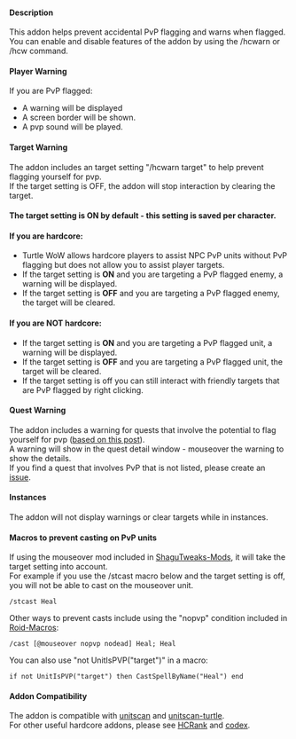 #### Description
This addon helps prevent accidental PvP flagging and warns when flagged.    
You can enable and disable features of the addon by using the /hcwarn or /hcw command.

#### Player Warning
If you are PvP flagged:
- A warning will be displayed 
- A screen border will be shown.
- A pvp sound will be played.   
#### Target Warning
The addon includes an target setting "/hcwarn target" to help prevent flagging yourself for pvp.   
If the target setting is OFF, the addon will stop interaction by clearing the target.    
#### The target setting is ON by default - this setting is saved per character.
#### If you are hardcore:     
- Turtle WoW allows hardcore players to assist NPC PvP units without PvP flagging but does not allow you to assist player targets.   
- If the target setting is ****ON**** and you are targeting a PvP flagged enemy, a warning will be displayed.
- If the target setting is ****OFF**** and you are targeting a PvP flagged enemy, the target will be cleared.
#### If you are NOT hardcore:     
- If the target setting is ****ON**** and you are targeting a PvP flagged unit, a warning will be displayed.      
- If the target setting is ****OFF**** and you are targeting a PvP flagged unit, the target will be cleared.
- If the target setting is off you can still interact with friendly targets that are PvP flagged by right clicking.
#### Quest Warning
The addon includes a warning for quests that involve the potential to flag yourself for pvp ([based on this post](https://forum.turtle-wow.org/viewtopic.php?f=37&t=4490)).     
A warning will show in the quest detail window - mouseover the warning to show the details.     
If you find a quest that involves PvP that is not listed, please create an [issue](https://github.com/GryllsAddons/HCWarn/issues).
#### Instances
The addon will not display warnings or clear targets while in instances.
#### Macros to prevent casting on PvP units
If using the mouseover mod included in [ShaguTweaks-Mods](https://github.com/GryllsAddons/ShaguTweaks-Mods), it will take the target setting into account.    
For example if you use the /stcast macro below and the target setting is off, you will not be able to cast on the mouseover unit.
```
/stcast Heal
```
Other ways to prevent casts include using the "nopvp" condition included in [Roid-Macros](https://github.com/DennisWG/Roid-Macros):
```
/cast [@mouseover nopvp nodead] Heal; Heal
```
You can also use "not UnitIsPVP("target")" in a macro:
```
if not UnitIsPVP("target") then CastSpellByName("Heal") end
```
#### Addon Compatibility
The addon is compatible with [unitscan](https://github.com/shirsig/unitscan-vanilla) and [unitscan-turtle](https://github.com/GryllsAddons/unitscan-turtle).    
For other useful hardcore addons, please see [HCRank](https://github.com/GryllsAddons/HCRank) and [codex](https://github.com/nakda/codex).  
